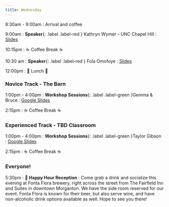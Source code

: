 ```yaml
---
title: Wednesday
---
```

8:30am - 9:00am
: Arrival and coffee

9:00am
: **Speaker**{: .label .label-red } Kathryn Wymer - UNC Chapel Hill
  : [Slides](#)

10:15pm
: ☕ Coffee Break ☕

10:30 am
: **Speaker**{: .label .label-red } Fola Omofoye
  : [Slides](#)

12:00pm
 : 🥘 Lunch 🥘

### Novice Track - The Barn
1:00pm - 4:00pm
: **Workshop Sessions**{: .label .label-green }Gemma & Bruce
  : [Google Slides](#)

2:15pm
: ☕ Coffee Break ☕


### Experienced Track - TBD Classroom
1:00pm - 4:00pm
: **Workshop Sessions**{: .label .label-green }Taylor Gibson
  : [Google Slides](#)
  
2:15pm
: ☕ Coffee Break ☕

### Everyone!
5:30pm
: **🍻 Happy Hour Reception**
: Come grab a drink and socialize this evening at Fonta Flora brewery, right across the street from The Fairfield Inn and Suites in downtown Morganton. We have the side room reserved for our event. Fonta Flora is known for their beer, but also serve wine, and have non-alcoholic drink options available as well. Hope to see you there!
